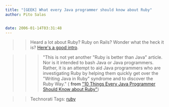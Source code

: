 ```yaml
---
title: "[GEEK] What every Java programmer should know about Ruby"
author: Pito Salas


date: 2006-01-14T03:31:48
---
```



>>

>> Heard a lot about Ruby? Ruby on Rails? Wonder what the heck it is? [Here's
a good intro](<http://onestepback.org/articles/10things/index.html>).

>>

>>> "This is not yet another "Ruby is better than Java" article. Nor is it
intended to bash Java or Java programmers. Rather, it is an attempt to aid
Java programmers who are investigating Ruby by helping them quickly get over
the "Writing Java in Ruby" syndrome and to discover the Ruby Way." ( **from**
["10 Things Every Java Programmer Should Know about
Ruby"](<http://onestepback.org/articles/10things/index.html>))

>>

>> Technorati Tags: [ruby](<http://www.technorati.com/tag/ruby>)


